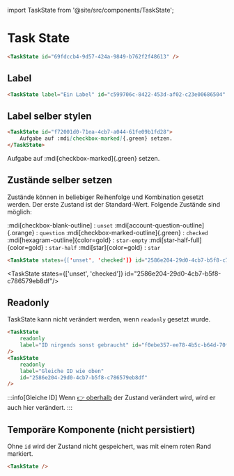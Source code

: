 import TaskState from '@site/src/components/TaskState';

# Task State

```md
<TaskState id="69fdccb4-9d57-424a-9849-b762f2f48613" />
```
<TaskState id="69fdccb4-9d57-424a-9849-b762f2f48613" />


## Label

```md
<TaskState label="Ein Label" id="c599706c-8422-453d-af02-c23e00686504" />
```
<TaskState label="Ein Label" id="c599706c-8422-453d-af02-c23e00686504" />

## Label selber stylen

```md
<TaskState id="f72001d0-71ea-4cb7-a044-61fe09b1fd28">
    Aufgabe auf :mdi[checkbox-marked]{.green} setzen.
</TaskState>
```

<TaskState id="f72001d0-71ea-4cb7-a044-61fe09b1fd28">
    Aufgabe auf :mdi[checkbox-marked]{.green} setzen.
</TaskState>

## Zustände selber setzen

Zustände können in beliebiger Reihenfolge und Kombination gesetzt werden. Der erste Zustand ist der Standard-Wert. Folgende Zustände sind möglich:

:mdi[checkbox-blank-outline]
: `unset`
:mdi[account-question-outline]{.orange}
: `question`
:mdi[checkbox-marked-outline]{.green}
: `checked`
:mdi[hexagram-outline]{color=gold}
: `star-empty`
:mdi[star-half-full]{color=gold}
: `star-half`
:mdi[star]{color=gold}
: `star`
```md
<TaskState states={['unset', 'checked']} id="2586e204-29d0-4cb7-b5f8-c786579eb8df"/>
```

<TaskState states={['unset', 'checked']} id="2586e204-29d0-4cb7-b5f8-c786579eb8df"/>

## Readonly

TaskState kann nicht verändert werden, wenn `readonly` gesetzt wurde.

```md
<TaskState 
    readonly 
    label="ID nirgends sonst gebraucht" id="f0ebe357-ee78-4b5c-b64d-70faf6c2f80b"
/>
<TaskState 
    readonly
    label="Gleiche ID wie oben"
    id="2586e204-29d0-4cb7-b5f8-c786579eb8df"
/>
```

<TaskState 
    readonly 
    label="ID nirgends sonst gebraucht" id="f0ebe357-ee78-4b5c-b64d-70faf6c2f80b"
/>
<TaskState 
    readonly
    label="Gleiche ID wie oben"
    id="2586e204-29d0-4cb7-b5f8-c786579eb8df"
/>

:::info[Gleiche ID]
Wenn [👉 oberhalb](#zustände-selber-setzen) der Zustand verändert wird, wird er auch hier verändert.
:::


## Temporäre Komponente (nicht persistiert)

Ohne `id` wird der Zustand nicht gespeichert, was mit einem roten Rand markiert.

```md
<TaskState />
```

<TaskState />
